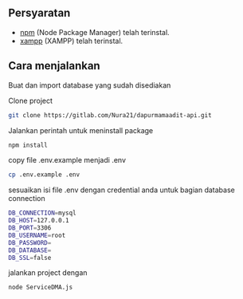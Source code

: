 ## Persyaratan

- [npm](https://www.npmjs.com/) (Node Package Manager) telah terinstal.
- [xampp](https://www.apachefriends.org/download.html) (XAMPP) telah terinstal.

## Cara menjalankan
Buat dan import database yang sudah disediakan

Clone project
```bash
git clone https://gitlab.com/Nura21/dapurmamaadit-api.git
```

Jalankan perintah 
untuk meninstall package
```bash
npm install
```

copy file .env.example menjadi .env
```bash
cp .env.example .env
```

sesuaikan isi file .env dengan credential anda untuk bagian database connection
```bash
DB_CONNECTION=mysql
DB_HOST=127.0.0.1
DB_PORT=3306
DB_USERNAME=root
DB_PASSWORD=
DB_DATABASE=
DB_SSL=false
```

jalankan project dengan
```bash
node ServiceDMA.js
```
